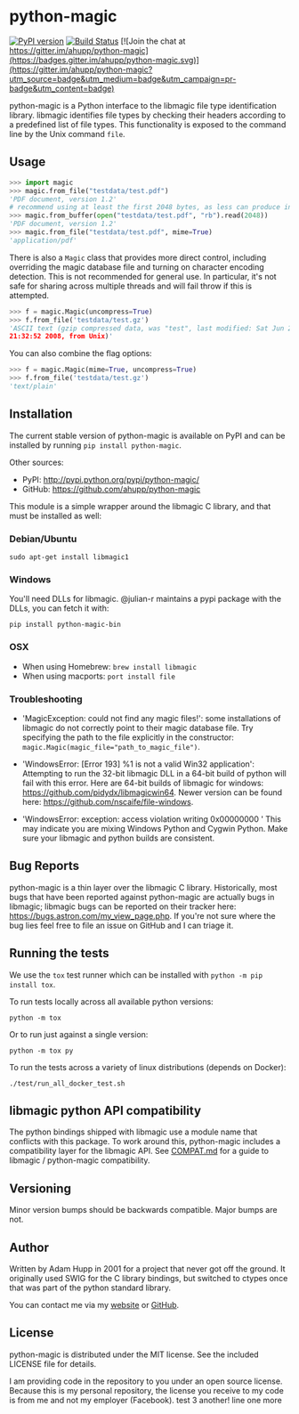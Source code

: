 # python-magic
[![PyPI version](https://badge.fury.io/py/python-magic.svg)](https://badge.fury.io/py/python-magic)
[![Build Status](https://travis-ci.org/ahupp/python-magic.svg?branch=master)](https://travis-ci.org/ahupp/python-magic) [![Join the chat at https://gitter.im/ahupp/python-magic](https://badges.gitter.im/ahupp/python-magic.svg)](https://gitter.im/ahupp/python-magic?utm_source=badge&utm_medium=badge&utm_campaign=pr-badge&utm_content=badge)

python-magic is a Python interface to the libmagic file type
identification library.  libmagic identifies file types by checking
their headers according to a predefined list of file types. This
functionality is exposed to the command line by the Unix command
`file`.

## Usage

```python
>>> import magic
>>> magic.from_file("testdata/test.pdf")
'PDF document, version 1.2'
# recommend using at least the first 2048 bytes, as less can produce incorrect identification
>>> magic.from_buffer(open("testdata/test.pdf", "rb").read(2048))
'PDF document, version 1.2'
>>> magic.from_file("testdata/test.pdf", mime=True)
'application/pdf'
```

There is also a `Magic` class that provides more direct control,
including overriding the magic database file and turning on character
encoding detection.  This is not recommended for general use.  In
particular, it's not safe for sharing across multiple threads and
will fail throw if this is attempted.

```python
>>> f = magic.Magic(uncompress=True)
>>> f.from_file('testdata/test.gz')
'ASCII text (gzip compressed data, was "test", last modified: Sat Jun 28
21:32:52 2008, from Unix)'
```

You can also combine the flag options:

```python
>>> f = magic.Magic(mime=True, uncompress=True)
>>> f.from_file('testdata/test.gz')
'text/plain'
```

## Installation

The current stable version of python-magic is available on PyPI and
can be installed by running `pip install python-magic`.

Other sources:

- PyPI: http://pypi.python.org/pypi/python-magic/
- GitHub: https://github.com/ahupp/python-magic

This module is a simple wrapper around the libmagic C library, and
that must be installed as well:

### Debian/Ubuntu

```
sudo apt-get install libmagic1
```

### Windows

You'll need DLLs for libmagic.  @julian-r maintains a pypi package with the DLLs, you can fetch it with:

```
pip install python-magic-bin
```

### OSX

- When using Homebrew: `brew install libmagic`
- When using macports: `port install file`

### Troubleshooting

- 'MagicException: could not find any magic files!': some
  installations of libmagic do not correctly point to their magic
  database file.  Try specifying the path to the file explicitly in the
  constructor: `magic.Magic(magic_file="path_to_magic_file")`.

- 'WindowsError: [Error 193] %1 is not a valid Win32 application':
  Attempting to run the 32-bit libmagic DLL in a 64-bit build of
  python will fail with this error.  Here are 64-bit builds of libmagic for windows: https://github.com/pidydx/libmagicwin64.
  Newer version can be found here: https://github.com/nscaife/file-windows.

- 'WindowsError: exception: access violation writing 0x00000000 ' This may indicate you are mixing
  Windows Python and Cygwin Python. Make sure your libmagic and python builds are consistent.


## Bug Reports

python-magic is a thin layer over the libmagic C library.
Historically, most bugs that have been reported against python-magic
are actually bugs in libmagic; libmagic bugs can be reported on their
tracker here: https://bugs.astron.com/my_view_page.php.  If you're not
sure where the bug lies feel free to file an issue on GitHub and I can
triage it.

## Running the tests

We use the `tox` test runner which can be installed with `python -m pip install tox`.

To run tests locally across all available python versions:

```
python -m tox
```

Or to run just against a single version:

```
python -m tox py
```
To run the tests across a variety of linux distributions (depends on Docker):

```
./test/run_all_docker_test.sh
```

## libmagic python API compatibility

The python bindings shipped with libmagic use a module name that conflicts with this package.  To work around this, python-magic includes a compatibility layer for the libmagic API.  See [COMPAT.md](COMPAT.md) for a guide to libmagic / python-magic compatibility.

## Versioning

Minor version bumps should be backwards compatible.  Major bumps are not.

## Author

Written by Adam Hupp in 2001 for a project that never got off the
ground.  It originally used SWIG for the C library bindings, but
switched to ctypes once that was part of the python standard library.

You can contact me via my [website](http://hupp.org/adam) or
[GitHub](http://github.com/ahupp).

## License

python-magic is distributed under the MIT license.  See the included
LICENSE file for details.

I am providing code in the repository to you under an open source license. Because this is my personal repository, the license you receive to my code is from me and not my employer (Facebook).
test 3
another! line
one more

